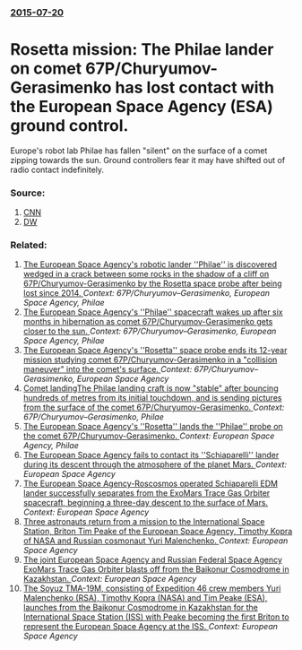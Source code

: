 ### [2015-07-20](/news/2015/07/20/index.md)

# Rosetta mission: The Philae lander on comet 67P/Churyumov-Gerasimenko has lost contact with the European Space Agency (ESA) ground control. 

Europe&#39;s robot lab Philae has fallen &quot;silent&quot; on the surface of a comet zipping towards the sun. Ground controllers fear it may have shifted out of radio contact indefinitely.


### Source:

1. [CNN](http://edition.cnn.com/2015/07/20/world/philae-lander-comet-rosetta-feat/index.html)
2. [DW](http://www.dw.com/en/philae-space-probe-loses-contact-with-ground-control/a-18595344)

### Related:

1. [The European Space Agency's robotic lander ''Philae'' is discovered wedged in a crack between some rocks in the shadow of a cliff on 67P/Churyumov-Gerasimenko by the Rosetta space probe after being lost since 2014. ](/news/2016/09/5/the-european-space-agency-s-robotic-lander-philae-is-discovered-wedged-in-a-crack-between-some-rocks-in-the-shadow-of-a-cliff-on-67p-chu.md) _Context: 67P/Churyumov–Gerasimenko, European Space Agency, Philae_
2. [The European Space Agency's ''Philae'' spacecraft wakes up after six months in hibernation as comet 67P/Churyumov-Gerasimenko gets closer to the sun. ](/news/2015/06/14/the-european-space-agency-s-philae-spacecraft-wakes-up-after-six-months-in-hibernation-as-comet-67p-churyumovagerasimenko-gets-closer.md) _Context: 67P/Churyumov–Gerasimenko, European Space Agency, Philae_
3. [The European Space Agency's ''Rosetta'' space probe ends its 12-year mission studying comet 67P/Churyumov-Gerasimenko in a "collision maneuver" into the comet's surface. ](/news/2016/09/30/the-european-space-agency-s-rosetta-space-probe-ends-its-12-year-mission-studying-comet-67p-churyumovagerasimenko-in-a-collision-mane.md) _Context: 67P/Churyumov–Gerasimenko, European Space Agency_
4. [Comet landingThe Philae landing craft is now "stable" after bouncing hundreds of metres from its initial touchdown, and is sending pictures from the surface of the comet 67P/Churyumov-Gerasimenko. ](/news/2014/11/13/comet-landingpthe-philae-landing-craft-is-now-stable-after-bouncing-hundreds-of-metres-from-its-initial-touchdown-and-is-sending-pictures.md) _Context: 67P/Churyumov–Gerasimenko, Philae_
5. [The European Space Agency's ''Rosetta'' lands the ''Philae'' probe on the comet 67P/Churyumov-Gerasimenko. ](/news/2014/11/12/the-european-space-agency-s-rosetta-lands-the-philae-probe-on-the-comet-67p-churyumov-gerasimenko.md) _Context: European Space Agency, Philae_
6. [The European Space Agency fails to contact its ''Schiaparelli'' lander during its descent through the atmosphere of the planet Mars. ](/news/2016/10/19/the-european-space-agency-fails-to-contact-its-schiaparelli-lander-during-its-descent-through-the-atmosphere-of-the-planet-mars.md) _Context: European Space Agency_
7. [The European Space Agency-Roscosmos operated Schiaparelli EDM lander successfully separates from the ExoMars Trace Gas Orbiter spacecraft, beginning a three-day descent to the surface of Mars. ](/news/2016/10/16/the-european-space-agency-roscosmos-operated-schiaparelli-edm-lander-successfully-separates-from-the-exomars-trace-gas-orbiter-spacecraft-b.md) _Context: European Space Agency_
8. [Three astronauts return from a mission to the International Space Station, Briton Tim Peake of the European Space Agency, Timothy Kopra of NASA and Russian cosmonaut Yuri Malenchenko. ](/news/2016/06/18/three-astronauts-return-from-a-mission-to-the-international-space-station-briton-tim-peake-of-the-european-space-agency-timothy-kopra-of-n.md) _Context: European Space Agency_
9. [The joint European Space Agency and Russian Federal Space Agency ExoMars Trace Gas Orbiter blasts off from the Baikonur Cosmodrome in Kazakhstan. ](/news/2016/03/14/the-joint-european-space-agency-and-russian-federal-space-agency-exomars-trace-gas-orbiter-blasts-off-from-the-baikonur-cosmodrome-in-kazakh.md) _Context: European Space Agency_
10. [The Soyuz TMA-19M, consisting of Expedition 46 crew members Yuri Malenchenko (RSA), Timothy Kopra (NASA) and Tim Peake (ESA), launches from the Baikonur Cosmodrome in Kazakhstan for the International Space Station (ISS) with Peake becoming the first Briton to represent the European Space Agency at the ISS. ](/news/2015/12/15/the-soyuz-tma-19m-consisting-of-expedition-46-crew-members-yuri-malenchenko-rsa-timothy-kopra-nasa-and-tim-peake-esa-launches-from.md) _Context: European Space Agency_
